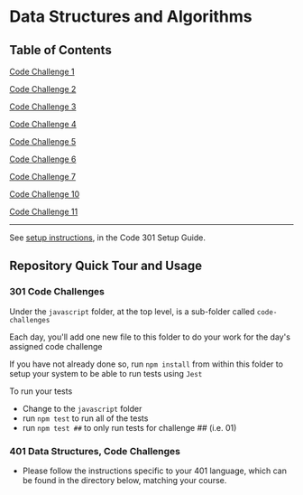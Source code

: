 # Data Structures and Algorithms

## Table of Contents

[Code Challenge 1](/data-structures-and-algorithms/python/docs/README.md)

[Code Challenge 2](/data-structures-and-algorithms/python/docs/array_insert_shift/README.md)

[Code Challenge 3](/data-structures-and-algorithms/python/docs/array_binary_search/README.md)

[Code Challenge 4](/data-structures-and-algorithms/python/docs/array_matrix_sum/README.md)

[Code Challenge 5](/python/docs/linked_list_implementation/README.md)

[Code Challenge 6](/python/docs/linked_list_insertions/README.md)

[Code Challenge 7](/python/docs/linked_list_kth/README.md)

[Code Challenge 10](/python/docs/stack_and_queue/README.md)

[Code Challenge 11](/python/docs/stack_queue_pseudo/README.md)

-------------------------------------------------------------------------------
See [setup instructions](https://codefellows.github.io/setup-guide/code-301/2-code-challenges), in the Code 301 Setup Guide.

## Repository Quick Tour and Usage

### 301 Code Challenges

Under the `javascript` folder, at the top level, is a sub-folder called `code-challenges`

Each day, you'll add one new file to this folder to do your work for the day's assigned code challenge

If you have not already done so, run `npm install` from within this folder to setup your system to be able to run tests using `Jest`

To run your tests

- Change to the `javascript` folder
- run `npm test` to run all of the tests
- run `npm test ##` to only run tests for challenge ## (i.e. 01)

### 401 Data Structures, Code Challenges

- Please follow the instructions specific to your 401 language, which can be found in the directory below, matching your course.

